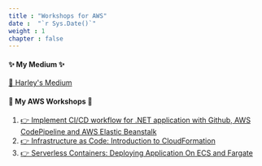 ```yaml
---
title : "Workshops for AWS"
date :  "`r Sys.Date()`" 
weight : 1 
chapter : false
---
```


#### ✨ My Medium ✨

[📃 Harley's Medium](https://medium.com/@harleyle)

#### 💖 My AWS Workshops 💖

1. [👉 Implement CI/CD workflow for .NET application with Github, AWS CodePipeline and AWS Elastic Beanstalk](https://weebneedweed.github.io/implement-ci-cd-dotnet-core-eb-pipeline/)
2. [👉 Infrastructure as Code: Introduction to CloudFormation](https://weebneedweed.github.io/ws-intro-to-cfn/)
3. [👉 Serverless Containers: Deploying Application On ECS and Fargate](https://weebneedweed.github.io/ws-deploying-spring-ecs-fargate/)
